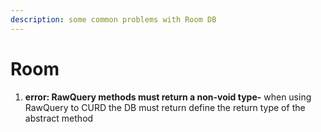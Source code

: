 ```yaml
---
description: some common problems with Room DB
---
```


# Room

1. **error: RawQuery methods must return a non-void type-** when using RawQuery to CURD the DB must return define the return type of the abstract method
